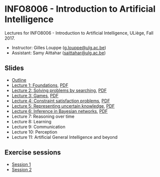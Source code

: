 # INFO8006 - Introduction to Artificial Intelligence

Lectures for INFO8006 - Introduction to Artificial Intelligence, ULiège, Fall 2017.

- Instructor: Gilles Louppe ([g.louppe@ulg.ac.be](mailto:g.louppe@ulg.ac.be))
- Assistant: Samy Aittahar ([saittahar@ulg.ac.be](mailto:saittahar@ulg.ac.be))

## Slides

- [Outline](https://glouppe.github.io/info8006-introduction-to-ai/?p=outline.md)
- [Lecture 1: Foundations](https://glouppe.github.io/info8006-introduction-to-ai/?p=lecture1.md), [PDF](https://glouppe.github.io/info8006-introduction-to-ai/pdf/lec1.pdf)
- [Lecture 2: Solving problems by searching](https://glouppe.github.io/info8006-introduction-to-ai/?p=lecture2.md), [PDF](https://glouppe.github.io/info8006-introduction-to-ai/pdf/lec2.pdf)
- [Lecture 3: Games](https://glouppe.github.io/info8006-introduction-to-ai/?p=lecture3.md), [PDF](https://glouppe.github.io/info8006-introduction-to-ai/pdf/lec3.pdf)
- [Lecture 4: Constraint satisfaction problems](https://glouppe.github.io/info8006-introduction-to-ai/?p=lecture4.md), [PDF](https://glouppe.github.io/info8006-introduction-to-ai/pdf/lec4.pdf)
- [Lecture 5: Representing uncertain knowledge](https://glouppe.github.io/info8006-introduction-to-ai/?p=lecture5.md), [PDF](https://glouppe.github.io/info8006-introduction-to-ai/pdf/lec5.pdf)
- [Lecture 6: Inference in Bayesian networks](https://glouppe.github.io/info8006-introduction-to-ai/?p=lecture6.md), [PDF](https://glouppe.github.io/info8006-introduction-to-ai/pdf/lec6.pdf)
- Lecture 7: Reasoning over time
- Lecture 8: Learning
- Lecture 9: Communication
- Lecture 10: Perception
- Lecture 11: Artificial General Intelligence and beyond

## Exercise sessions

- [Session 1](https://glouppe.github.io/info8006-introduction-to-ai/exercises/ass_1/ass_1.pdf)
- [Session 2](https://glouppe.github.io/info8006-introduction-to-ai/exercises/ass_2/ass_2.pdf)
